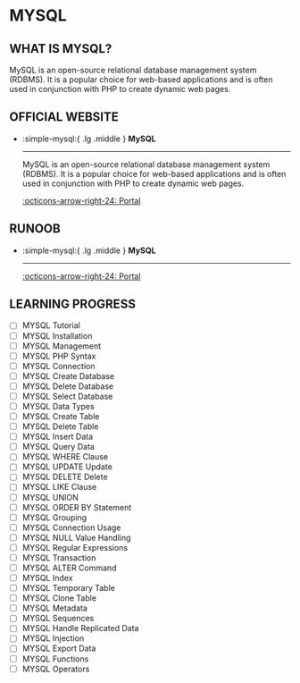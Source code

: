 # MYSQL

## WHAT IS MYSQL?

MySQL is an open-source relational database management system (RDBMS). It is a popular choice for web-based applications and is often used in conjunction with PHP to create dynamic web pages.

## OFFICIAL WEBSITE

<div class="grid cards" markdown>

-   :simple-mysql:{ .lg .middle } __MySQL__
    
    ---
    
    MySQL is an open-source relational database management system (RDBMS). It is a popular choice for web-based applications and is often used in conjunction with PHP to create dynamic web pages.
    
    [:octicons-arrow-right-24: <a href="https://www.mysql.com/" target="_blank"> Portal </a>](#)

</div>

## RUNOOB

<div class="grid cards" markdown>

-   :simple-mysql:{ .lg .middle } __MySQL__
    
    ---
    
    [:octicons-arrow-right-24: <a href="https://www.runoob.com/mysql/mysql-tutorial.html" target="_blank"> Portal </a>](#)

</div>

## LEARNING PROGRESS

- [ ] MYSQL Tutorial
- [ ] MYSQL Installation
- [ ] MYSQL Management
- [ ] MYSQL PHP Syntax
- [ ] MYSQL Connection
- [ ] MYSQL Create Database
- [ ] MYSQL Delete Database
- [ ] MYSQL Select Database
- [ ] MYSQL Data Types
- [ ] MYSQL Create Table
- [ ] MYSQL Delete Table
- [ ] MYSQL Insert Data
- [ ] MYSQL Query Data
- [ ] MYSQL WHERE Clause
- [ ] MYSQL UPDATE Update
- [ ] MYSQL DELETE Delete
- [ ] MYSQL LIKE Clause
- [ ] MYSQL UNION
- [ ] MYSQL ORDER BY Statement
- [ ] MYSQL Grouping
- [ ] MYSQL Connection Usage
- [ ] MYSQL NULL Value Handling
- [ ] MYSQL Regular Expressions
- [ ] MYSQL Transaction
- [ ] MYSQL ALTER Command
- [ ] MYSQL Index
- [ ] MYSQL Temporary Table
- [ ] MYSQL Clone Table
- [ ] MYSQL Metadata
- [ ] MYSQL Sequences
- [ ] MYSQL Handle Replicated Data
- [ ] MYSQL Injection
- [ ] MYSQL Export Data
- [ ] MYSQL Functions
- [ ] MYSQL Operators